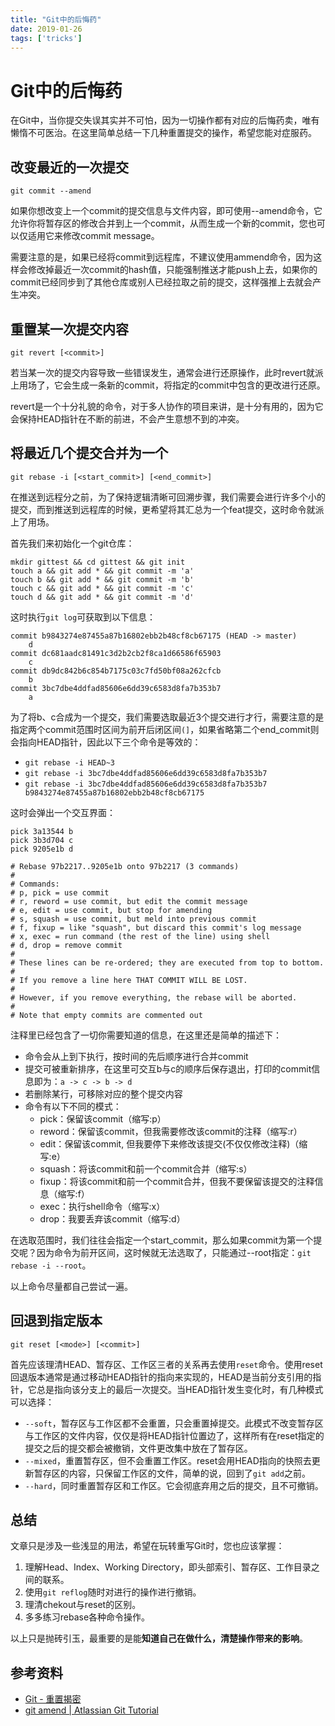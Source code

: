 ```yaml
---
title: "Git中的后悔药"
date: 2019-01-26
tags: ['tricks']
---
```

# Git中的后悔药

在Git中，当你提交失误其实并不可怕，因为一切操作都有对应的后悔药卖，唯有懒惰不可医治。在这里简单总结一下几种重置提交的操作，希望您能对症服药。

## 改变最近的一次提交
```
git commit --amend
```

如果你想改变上一个commit的提交信息与文件内容，即可使用--amend命令，它允许你将暂存区的修改合并到上一个commit，从而生成一个新的commit，您也可以仅适用它来修改commit message。

需要注意的是，如果已经将commit到远程库，不建议使用ammend命令，因为这样会修改掉最近一次commit的hash值，只能强制推送才能push上去，如果你的commit已经同步到了其他仓库或别人已经拉取之前的提交，这样强推上去就会产生冲突。

## 重置某一次提交内容
```
git revert [<commit>]
```

若当某一次的提交内容导致一些错误发生，通常会进行还原操作，此时revert就派上用场了，它会生成一条新的commit，将指定的commit中包含的更改进行还原。

revert是一个十分礼貌的命令，对于多人协作的项目来讲，是十分有用的，因为它会保持HEAD指针在不断的前进，不会产生意想不到的冲突。

## 将最近几个提交合并为一个
```
git rebase -i [<start_commit>] [<end_commit>]
```
在推送到远程分之前，为了保持逻辑清晰可回溯步骤，我们需要会进行许多个小的提交，而到推送到远程库的时候，更希望将其汇总为一个feat提交，这时命令就派上了用场。

首先我们来初始化一个git仓库：
```
mkdir gittest && cd gittest && git init
touch a && git add * && git commit -m 'a'
touch b && git add * && git commit -m 'b'
touch c && git add * && git commit -m 'c'
touch d && git add * && git commit -m 'd'
```
这时执行`git log`可获取到以下信息：
```
commit b9843274e87455a87b16802ebb2b48cf8cb67175 (HEAD -> master)
    d
commit dc681aadc81491c3d2b2cb2f8ca1d66586f65903
    c
commit db9dc842b6c854b7175c03c7fd50bf08a262cfcb
    b
commit 3bc7dbe4ddfad85606e6dd39c6583d8fa7b353b7
    a
```

为了将b、c合成为一个提交，我们需要选取最近3个提交进行才行，需要注意的是指定两个commit范围时区间为前开后闭区间`(]`，如果省略第二个end_commit则会指向HEAD指针，因此以下三个命令是等效的：
- `git rebase -i HEAD~3`
- `git rebase -i 3bc7dbe4ddfad85606e6dd39c6583d8fa7b353b7`
- `git rebase -i 3bc7dbe4ddfad85606e6dd39c6583d8fa7b353b7 b9843274e87455a87b16802ebb2b48cf8cb67175`

这时会弹出一个交互界面：
```
pick 3a13544 b
pick 3b3d704 c
pick 9205e1b d

# Rebase 97b2217..9205e1b onto 97b2217 (3 commands)
#
# Commands:
# p, pick = use commit
# r, reword = use commit, but edit the commit message
# e, edit = use commit, but stop for amending
# s, squash = use commit, but meld into previous commit
# f, fixup = like "squash", but discard this commit's log message
# x, exec = run command (the rest of the line) using shell
# d, drop = remove commit
#
# These lines can be re-ordered; they are executed from top to bottom.
#
# If you remove a line here THAT COMMIT WILL BE LOST.
#
# However, if you remove everything, the rebase will be aborted.
#
# Note that empty commits are commented out
```
注释里已经包含了一切你需要知道的信息，在这里还是简单的描述下：
- 命令会从上到下执行，按时间的先后顺序进行合并commit
- 提交可被重新排序，在这里可交互b与c的顺序后保存退出，打印的commit信息即为：`a -> c -> b -> d`
- 若删除某行，可移除对应的整个提交内容
- 命令有以下不同的模式：
  - pick：保留该commit（缩写:p）
  - reword：保留该commit，但我需要修改该commit的注释（缩写:r）
  - edit：保留该commit, 但我要停下来修改该提交(不仅仅修改注释)（缩写:e）
  - squash：将该commit和前一个commit合并（缩写:s）
  - fixup：将该commit和前一个commit合并，但我不要保留该提交的注释信息（缩写:f）
  - exec：执行shell命令（缩写:x）
  - drop：我要丢弃该commit（缩写:d）

在选取范围时，我们往往会指定一个start_commit，那么如果commit为第一个提交呢？因为命令为前开区间，这时候就无法选取了，只能通过--root指定：`git rebase -i --root`。

以上命令尽量都自己尝试一遍。

## 回退到指定版本
```
git reset [<mode>] [<commit>]
```

首先应该理清HEAD、暂存区、工作区三者的关系再去使用`reset`命令。使用reset回退版本通常是通过移动HEAD指针的指向来实现的，HEAD是当前分支引用的指针，它总是指向该分支上的最后一次提交。当HEAD指针发生变化时，有几种模式可以选择：
- `--soft`，暂存区与工作区都不会重置，只会重置掉提交。此模式不改变暂存区与工作区的文件内容，仅仅是将HEAD指针位置边了，这样所有在reset指定的提交之后的提交都会被撤销，文件更改集中放在了暂存区。
- `--mixed`，重置暂存区，但不会重置工作区。reset会用HEAD指向的快照去更新暂存区的内容，只保留工作区的文件，简单的说，回到了`git add`之前。
- `--hard`，同时重置暂存区和工作区。它会彻底弃用之后的提交，且不可撤销。

## 总结
文章只是涉及一些浅显的用法，希望在玩转重写Git时，您也应该掌握：
1. 理解Head、Index、Working Directory，即头部索引、暂存区、工作目录之间的联系。
2. 使用`git reflog`随时对进行的操作进行撤销。
3. 理清chekout与reset的区别。
4. 多多练习rebase各种命令操作。

以上只是抛砖引玉，最重要的是能**知道自己在做什么，清楚操作带来的影响**。

## 参考资料
- [Git - 重置揭密](https://git-scm.com/book/zh/v2/Git-%E5%B7%A5%E5%85%B7-%E9%87%8D%E7%BD%AE%E6%8F%AD%E5%AF%86)
- [git amend \| Atlassian Git Tutorial](https://www.atlassian.com/git/tutorials/rewriting-history)
